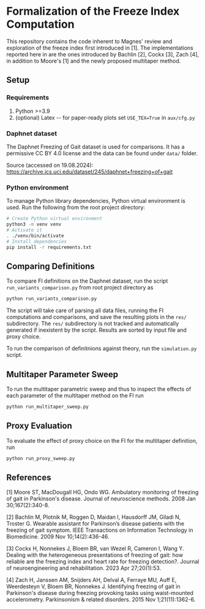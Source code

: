 # Formalization of the Freeze Index Computation

This repository contains the code inherent to Magnes' review and exploration of the freeze index first introduced
in [1]. The implementations reported here in are the ones introduced by Bachlin [2], Cockx [3], Zach [4], in addition
to Moore's [1] and the newly proposed multitaper method.

## Setup

### Requirements
1. Python >=3.9
2. (optional) Latex -- for paper-ready plots set `USE_TEX=True` in `aux/cfg.py`

### Daphnet dataset
The Daphnet Freezing of Gait dataset is used for comparisons. It has a permissive CC BY 4.0 license and the data can be found under `data/` folder.

Source (accessed on 19.08.2024): https://archive.ics.uci.edu/dataset/245/daphnet+freezing+of+gait

### Python environment
To manage Python library dependencies, Python virtual environment is used. Run the following from the root project directory:
```sh
# Create Python virtual environment
python3 -m venv venv
# Activate it
. ./venv/bin/activate
# Install dependencies
pip install -r requirements.txt
```

## Comparing Definitions
To compare FI definitions on the Daphnet dataset, run the script `run_variants_comparison.py` from root project directory as
```bash
python run_variants_comparison.py
```
The script will take care of parsing all data files, running the FI computations and comparisons, and save the
resulting plots in the `res/` subdirectory. The `res/` subdirectory is not tracked and automatically generated
if inexistent by the script. Results are sorted by input file and proxy choice.

To run the comparison of definitnions against theory, run the `simulation.py` script.

## Multitaper Parameter Sweep
To run the multitaper parametric sweep and thus to inspect the effects of each parameter of the multitaper method
on the FI run
```bash
python run_multitaper_sweep.py
```

## Proxy Evaluation
To evaluate the effect of proxy choice on the FI for the multitaper definition, run
```bash
python run_proxy_sweep.py
```

## References
[1] Moore ST, MacDougall HG, Ondo WG. Ambulatory monitoring of freezing of gait in Parkinson's disease. Journal of neuroscience methods. 2008 Jan 30;167(2):340-8.

[2] Bachlin M, Plotnik M, Roggen D, Maidan I, Hausdorff JM, Giladi N, Troster G. Wearable assistant for Parkinson’s disease patients with the freezing of gait symptom. IEEE Transactions on Information Technology in Biomedicine. 2009 Nov 10;14(2):436-46.

[3] Cockx H, Nonnekes J, Bloem BR, van Wezel R, Cameron I, Wang Y. Dealing with the heterogeneous presentations of freezing of gait: how reliable are the freezing index and heart rate for freezing detection?. Journal of neuroengineering and rehabilitation. 2023 Apr 27;20(1):53.

[4] Zach H, Janssen AM, Snijders AH, Delval A, Ferraye MU, Auff E, Weerdesteyn V, Bloem BR, Nonnekes J. Identifying freezing of gait in Parkinson's disease during freezing provoking tasks using waist-mounted accelerometry. Parkinsonism & related disorders. 2015 Nov 1;21(11):1362-6.
